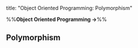 <frontmatter>
title: "Object Oriented Programming: Polymorphism"
</frontmatter>

<link rel="stylesheet" href="{{baseUrl}}/css/textbook.css">

<div class="website-content">

%%**Object Oriented Programming →**%%

## Polymorphism

<div id="main">

<include src="introduction/embed.md" />
<include src="mechanism/embed.md" />

</div>

</div>
